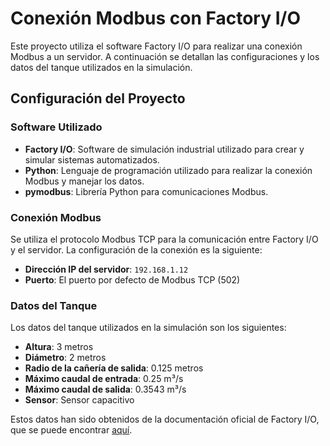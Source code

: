 # Conexión Modbus con Factory I/O

Este proyecto utiliza el software Factory I/O para realizar una conexión Modbus a un servidor. A continuación se detallan las configuraciones y los datos del tanque utilizados en la simulación.

## Configuración del Proyecto

### Software Utilizado

- **Factory I/O**: Software de simulación industrial utilizado para crear y simular sistemas automatizados.
- **Python**: Lenguaje de programación utilizado para realizar la conexión Modbus y manejar los datos.
- **pymodbus**: Librería Python para comunicaciones Modbus.

### Conexión Modbus

Se utiliza el protocolo Modbus TCP para la comunicación entre Factory I/O y el servidor. La configuración de la conexión es la siguiente:

- **Dirección IP del servidor**: `192.168.1.12`
- **Puerto**: El puerto por defecto de Modbus TCP (502)

### Datos del Tanque

Los datos del tanque utilizados en la simulación son los siguientes:

- **Altura**: 3 metros
- **Diámetro**: 2 metros
- **Radio de la cañería de salida**: 0.125 metros
- **Máximo caudal de entrada**: 0.25 m³/s
- **Máximo caudal de salida**: 0.3543 m³/s
- **Sensor**: Sensor capacitivo

Estos datos han sido obtenidos de la documentación oficial de Factory I/O, que se puede encontrar [aquí](https://docs.factoryio.com/manual/parts/stations/#tank).

